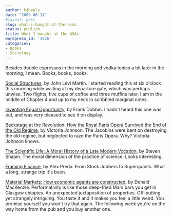 ```yaml
---
author: kjhealy
date: "2009-08-11"
#layout: post
slug: what-i-bought-at-the-asas
status: publish
title: What I bought at the ASAs
wordpress_id: '1526'
categories:
- Books
- Sociology
---
```


Besides double espressos in the morning and vodka tonics a bit later in the morning, I mean. Books, books, books.

[Social Structures](http://www.amazon.com/dp/0691127115/ref=nosim?tag=kieranhealysw-20&link_code=as3&creativeASIN=0691127115&creative=373489&camp=211189), by John Levi Martin. I started reading this at six o'clock this morning while waiting at my departure gate, which was perhaps unwise. Two flights, five cups of coffee and three muffins later, I am in the middle of Chapter 4 and up to my neck in scribbled marginal notes.

[Inventing Equal Opportunity](http://www.amazon.com/dp/0691137439/ref=nosim?tag=kieranhealysw-20&link_code=as3&creativeASIN=0691137439&creative=373489&camp=211189), by Frank Dobbin. I hadn't heard this one was out, and was very pleased to see it on display.

[Backstage at the Revolution: How the Royal Paris Opera Survived the End of the Old Regime](http://www.amazon.com/dp/0226401952/ref=nosim?tag=kieranhealysw-20&link_code=as3&creativeASIN=0226401952&creative=373489&camp=211189), by Victoria Johnson. The Jacobins were bent on destroying the old regime, but neglected to raze the Paris Opera. Why? Victoria Johnson knows.

[The Scientific Life: A Moral History of a Late Modern Vocation](http://www.amazon.com/dp/0226750248/ref=nosim?tag=kieranhealysw-20&link_code=as3&creativeASIN=0226750248&creative=373489&camp=211189), by Steven Shapin. The moral dimension of the practice of science. Looks interesting.

[Framing Finance](http://www.amazon.com/dp/0226679322/ref=nosim?tag=kieranhealysw-20&link_code=as3&creativeASIN=0226679322&creative=373489&camp=211189), by Alex Preda. From Stock Jobbers to Superquants. What a long, strange trip it's been.

[Material Markets: How economic agents are constructed](http://www.amazon.com/dp/0199278156/ref=nosim?tag=kieranhealysw-20&link_code=as3&creativeASIN=0199278156&creative=373489&camp=211189), by Donald MacKenzie. Performativity is like those deep-fried Mars bars you get in Glasgow chippies. An unexpected juxtaposition of properties. Off-putting yet strangely intriguing. You taste it and it makes you feel a little weird. You promise yourself you won't try that again. The following week you're on the way home from the pub and you buy another one.
